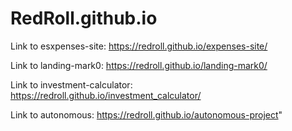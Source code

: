 # RedRoll.github.io
Link to esxpenses-site: https://redroll.github.io/expenses-site/

Link to landing-mark0: https://redroll.github.io/landing-mark0/

Link to investment-calculator: https://redroll.github.io/investment_calculator/

Link to autonomous: https://redroll.github.io/autonomous-project"
